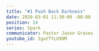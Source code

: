 ```yaml
---
title: "#1 Push Back Darkness"
date: 2020-03-01 11:30:00 -08:00
position: 14
series: Spark
communicator: Pastor Jason Graves
youtube_id: IgatTYLU90M
---
```


